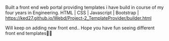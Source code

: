 Built a front end web portal providing templates i have build in course of my four years in Engineering.
HTML | CSS | Javascript | Bootstrap |  
https://ked27.github.io/Webd/Project-2_TemplateProvider/builder.html

Will keep on adding new front end..
Hope you have fun seeing different front end templates🙌😃

